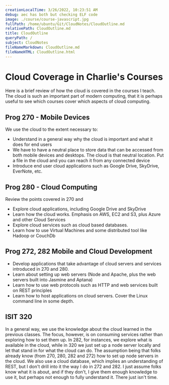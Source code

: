 ```yaml
---
creationLocalTime: 3/26/2022, 10:23:51 AM
debug: aec has both but checking ELF code
image: ./course/course-javascript.jpg
fullPath: /home/ubuntu/Git/CloudNotes/CloudOutline.md
relativePath: CloudOutline.md
title: CloudOutline
queryPath: /
subject: CloudNotes
fileNameMarkdown: CloudOutline.md
fileNameHTML: CloudOutline.html
---
```



<!-- toc -->
<!-- tocstop -->

Cloud Coverage in Charlie's Courses
===================================

Here is a brief review of how the cloud is covered in the courses I 
teach. The cloud is such an important part of modern computing, that
it is perhaps useful to see which courses cover which aspects of 
cloud computing.

Prog 270 - Mobile Devices
--------

We use the cloud to the extent necessary to:

- Understand in a general way why the cloud is important and what it 
does for end users
- We have to have a neutral place to store data that can be accessed 
from both mobile devices and desktops. The cloud is that neutral 
location. Put a file in the cloud and you can reach it from any 
connected device
- Introduce end user cloud applications such as Google Drive, SkyDrive,
EverNote, etc.

Prog 280 - Cloud Computing
--------------------------

Review the points covered in 270 and

- Explore cloud applications, including Google Drive and SkyDrive
- Learn how the cloud works. Emphasis on AWS, EC2 and S3, plus Azure and
other Cloud Services
- Explore cloud services such as cloud based databases.
- Learn how to use Virtual Machines and some distributed tool like Hadoop or CouchDb

Prog 272, 282 Mobile and Cloud Development
-------------

- Develop applications that take advantage of cloud servers and services
introduced in 270 and 280.
- Learn about setting up web servers (Node and Apache, plus the web servers built into Jasmine and Aptana)
- Learn how to use web protocols such as HTTP and web services built on REST principles
- Learn how to host applications on cloud servers. Cover the Linux command line in some depth.

ISIT 320
--------

In a general way, we use the knowledge about the cloud learned in 
the previous classes. The focus, however, is on consuming services 
rather than exploring how to set them up. In 282, for instances, we 
explore what is available in the cloud, while in 320 we just set up 
a node server locally and let that stand in for what the cloud can 
do. The assumption being that folks already know (from 270, 280, 282 
and 272) how to set up node servers in the cloud. We also use a 
cloud database, which implies an understanding of REST, but I don't 
drill into it the way I do in 272 and 282. I just assume folks know 
what it is about, and if they don't, I give them enough knowledge to 
use it, but perhaps not enough to fully understand it. There just 
isn't time.
